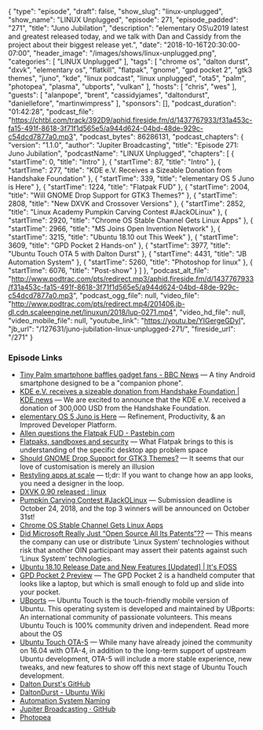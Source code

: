 {
  "type": "episode",
  "draft": false,
  "show_slug": "linux-unplugged",
  "show_name": "LINUX Unplugged",
  "episode": 271,
  "episode_padded": "271",
  "title": "Juno Jubilation",
  "description": "elementary OS\u2019 latest and greatest released today, and we talk with Dan and Cassidy from the project about their biggest release yet.",
  "date": "2018-10-16T20:30:00-07:00",
  "header_image": "/images/shows/linux-unplugged.png",
  "categories": [
    "LINUX Unplugged"
  ],
  "tags": [
    "chrome os",
    "dalton durst",
    "dxvk",
    "elementary os",
    "flatkill",
    "flatpak",
    "gnome",
    "gpd pocket 2",
    "gtk3 themes",
    "juno",
    "kde",
    "linux podcast",
    "linux unplugged",
    "ota5",
    "palm",
    "photopea",
    "plasma",
    "ubports",
    "vulkan"
  ],
  "hosts": [
    "chris",
    "wes"
  ],
  "guests": [
    "alanpope",
    "brent",
    "cassidyjames",
    "daltondurst",
    "daniellefore",
    "martinwimpress"
  ],
  "sponsors": [],
  "podcast_duration": "01:42:28",
  "podcast_file": "https://chtbl.com/track/392D9/aphid.fireside.fm/d/1437767933/f31a453c-fa15-491f-8618-3f71f1d565e5/a944d624-04bd-48de-929c-c54dcd7877a0.mp3",
  "podcast_bytes": 86286131,
  "podcast_chapters": {
    "version": "1.1.0",
    "author": "Jupiter Broadcasting",
    "title": "Episode 271: Juno Jubilation",
    "podcastName": "LINUX Unplugged",
    "chapters": [
      {
        "startTime": 0,
        "title": "Intro"
      },
      {
        "startTime": 87,
        "title": "Intro"
      },
      {
        "startTime": 277,
        "title": "KDE e.V. Receives a Sizeable Donation from Handshake Foundation"
      },
      {
        "startTime": 339,
        "title": "elementary OS 5 Juno is Here"
      },
      {
        "startTime": 1224,
        "title": "Flatpak FUD"
      },
      {
        "startTime": 2004,
        "title": "Will GNOME Drop Support for GTK3 Themes?"
      },
      {
        "startTime": 2808,
        "title": "New DXVK and Crossover Versions"
      },
      {
        "startTime": 2852,
        "title": "Linux Academy Pumpkin Carving Contest #JackOLinux"
      },
      {
        "startTime": 2920,
        "title": "Chrome OS Stable Channel Gets Linux Apps"
      },
      {
        "startTime": 2966,
        "title": "MS Joins Open Invention Network"
      },
      {
        "startTime": 3215,
        "title": "Ubuntu 18.10 out This Week"
      },
      {
        "startTime": 3609,
        "title": "GPD Pocket 2 Hands-on"
      },
      {
        "startTime": 3977,
        "title": "Ubuntu Touch OTA 5 with Dalton Durst"
      },
      {
        "startTime": 4431,
        "title": "JB Automation System"
      },
      {
        "startTime": 5260,
        "title": "Photoshop for linux"
      },
      {
        "startTime": 6076,
        "title": "Post-show"
      }
    ]
  },
  "podcast_alt_file": "http://www.podtrac.com/pts/redirect.mp3/aphid.fireside.fm/d/1437767933/f31a453c-fa15-491f-8618-3f71f1d565e5/a944d624-04bd-48de-929c-c54dcd7877a0.mp3",
  "podcast_ogg_file": null,
  "video_file": "http://www.podtrac.com/pts/redirect.mp4/201406.jb-dl.cdn.scaleengine.net/linuxun/2018/lup-0271.mp4",
  "video_hd_file": null,
  "video_mobile_file": null,
  "youtube_link": "https://youtu.be/YIGergeGDyI",
  "jb_url": "/127631/juno-jubilation-linux-unplugged-271/",
  "fireside_url": "/271"
}


### Episode Links

  * [Tiny Palm smartphone baffles gadget fans - BBC News](https://www.bbc.co.uk/news/technology-45876934 "Tiny Palm smartphone baffles gadget fans - BBC News") — A tiny Android smartphone designed to be a "companion phone".
  * [KDE e.V. receives a sizeable donation from Handshake Foundation | KDE.news](https://dot.kde.org/2018/10/15/kde-ev-receives-sizeable-donation-handshake-foundation "KDE e.V. receives a sizeable donation from Handshake Foundation | KDE.news") — We are excited to announce that the KDE e.V. received a donation of 300,000 USD from the Handshake Foundation. 
  * [elementary OS 5 Juno is Here](https://medium.com/elementaryos/elementary-os-5-juno-is-here-471dfdedc7b3 "elementary OS 5 Juno is Here") — Refinement, Productivity, & an Improved Developer Platform.
  * [Allen questions the Flatpak FUD - Pastebin.com](https://pastebin.com/ja0yWwM1 "Allen questions the Flatpak FUD - Pastebin.com")
  * [Flatpaks, sandboxes and security](https://ramcq.net/2018/10/12/flatpak-sandbox-security/ "Flatpaks, sandboxes and security") — What Flatpak brings to this is understanding of the specific desktop app problem space 
  * [Should GNOME Drop Support for GTK3 Themes?](https://www.omgubuntu.co.uk/2018/10/on-gtk-themes-broken "Should GNOME Drop Support for GTK3 Themes?") — It seems that our love of customisation is merely an illusion
  * [Restyling apps at scale](https://blogs.gnome.org/tbernard/2018/10/15/restyling-apps-at-scale/ "Restyling apps at scale") — tl;dr: If you want to change how an app looks, you need a designer in the loop.
  * [DXVK 0.90 released : linux](https://www.reddit.com/r/linux/comments/9o0f58/dxvk_090_released/ "DXVK 0.90 released : linux")
  * [Pumpkin Carving Contest #JackOLinux](https://linuxacademy.com/blog/linuxacademy-com/pumpkin-carving-contest-jackolinux/ "Pumpkin Carving Contest #JackOLinux") — Submission deadline is October 24, 2018, and the top 3 winners will be announced on October 31st!
  * [Chrome OS Stable Channel Gets Linux Apps](https://www.linuxjournal.com/content/chrome-os-stable-channel-gets-linux-apps "Chrome OS Stable Channel Gets Linux Apps")
  * [Did Microsoft Really Just “Open Source All Its Patents”??](https://hackernoon.com/did-microsoft-really-just-open-source-all-its-patents-3e419ae1a439 "Did Microsoft Really Just “Open Source All Its Patents”??") — This means the company can use or distribute ‘Linux System’ technologies without risk that another OIN participant may assert their patents against such ‘Linux System’ technologies.
  * [Ubuntu 18.10 Release Date and New Features [Updated] | It's FOSS](https://itsfoss.com/ubuntu-18-10-release-features/ "Ubuntu 18.10 Release Date and New Features \[Updated\] | It's FOSS")
  * [GPD Pocket 2 Preview](https://liliputing.com/2018/07/gpd-pocket-2-preview.html "GPD Pocket 2 Preview") — The GPD Pocket 2 is a handheld computer that looks like a laptop, but which is small enough to fold up and slide into your pocket.
  * [UBports](https://ubports.com/ "UBports") — Ubuntu Touch is the touch-friendly mobile version of Ubuntu. This operating system is developed and maintained by UBports: An international community of passionate volunteers. This means Ubuntu Touch is 100% community driven and independent. Read more about the OS
  * [Ubuntu Touch OTA-5](https://ubports.com/blog/ubports-blog-1/post/ubuntu-touch-ota-5-174 "Ubuntu Touch OTA-5") — While many have already joined the community on 16.04 with OTA-4, in addition to the long-term support of upstream Ubuntu development, OTA-5 will include a more stable experience, new tweaks, and new features to show off this next stage of Ubuntu Touch development.
  * [Dalton Durst's GitHub](https://github.com/universalsuperbox "Dalton Durst's GitHub")
  * [DaltonDurst - Ubuntu Wiki](https://wiki.ubuntu.com/DaltonDurst "DaltonDurst - Ubuntu Wiki")
  * [Automation System Naming](https://docs.google.com/forms/d/e/1FAIpQLSetpUF1pZfnhmKRB266fPXAeF_tULwK2VOfqD_5ZorQLWZuEw/viewform "Automation System Naming")
  * [Jupiter Broadcasting · GitHub](https://github.com/jupiterbroadcasting "Jupiter Broadcasting · GitHub")
  * [Photopea](https://www.photopea.com/ "Photopea")


